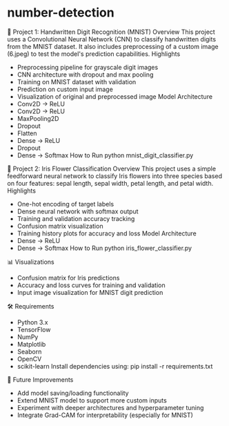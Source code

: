# number-detection

📌 Project 1: Handwritten Digit Recognition (MNIST)
Overview
This project uses a Convolutional Neural Network (CNN) to classify handwritten digits from the MNIST dataset. It also includes preprocessing of a custom image (6.jpeg) to test the model's prediction capabilities. 
Highlights
- Preprocessing pipeline for grayscale digit images
- CNN architecture with dropout and max pooling
- Training on MNIST dataset with validation
- Prediction on custom input image
- Visualization of original and preprocessed image
Model Architecture
- Conv2D → ReLU
- Conv2D → ReLU
- MaxPooling2D
- Dropout
- Flatten
- Dense → ReLU
- Dropout
- Dense → Softmax
How to Run
python mnist_digit_classifier.py



🌸 Project 2: Iris Flower Classification
Overview
This project uses a simple feedforward neural network to classify Iris flowers into three species based on four features: sepal length, sepal width, petal length, and petal width.
Highlights
- One-hot encoding of target labels
- Dense neural network with softmax output
- Training and validation accuracy tracking
- Confusion matrix visualization
- Training history plots for accuracy and loss
Model Architecture
- Dense → ReLU
- Dense → Softmax
How to Run
python iris_flower_classifier.py



📊 Visualizations
- Confusion matrix for Iris predictions
- Accuracy and loss curves for training and validation
- Input image visualization for MNIST digit prediction

🛠 Requirements
- Python 3.x
- TensorFlow
- NumPy
- Matplotlib
- Seaborn
- OpenCV
- scikit-learn
Install dependencies using:
pip install -r requirements.txt



🚀 Future Improvements
- Add model saving/loading functionality
- Extend MNIST model to support more custom inputs
- Experiment with deeper architectures and hyperparameter tuning
- Integrate Grad-CAM for interpretability (especially for MNIST)

